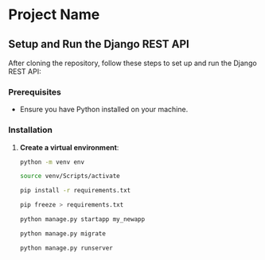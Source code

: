 # Project Name

## Setup and Run the Django REST API

After cloning the repository, follow these steps to set up and run the Django REST API:

### Prerequisites

- Ensure you have Python installed on your machine.

### Installation

1. **Create a virtual environment**:

   ```bash
   python -m venv env

   source venv/Scripts/activate

   pip install -r requirements.txt

   pip freeze > requirements.txt

   python manage.py startapp my_newapp

   python manage.py migrate

   python manage.py runserver
   ```